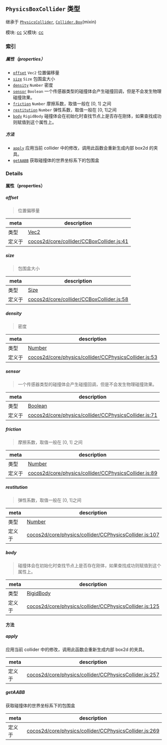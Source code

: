## `PhysicsBoxCollider` 类型

继承于 [`PhysicsCollider`](PhysicsCollider.md), [`Collider.Box`](Collider.Box.md)(mixin)


模块: [cc](../modules/cc.md)
父模块: [cc](../modules/cc.md)





### 索引

##### 属性（properties）

  - [`offset`](#offset) `Vec2` 位置偏移量
  - [`size`](#size) `Size` 包围盒大小
  - [`density`](#density) `Number` 密度
  - [`sensor`](#sensor) `Boolean` 一个传感器类型的碰撞体会产生碰撞回调，但是不会发生物理碰撞效果。
  - [`friction`](#friction) `Number` 摩擦系数，取值一般在 [0, 1] 之间
  - [`restitution`](#restitution) `Number` 弹性系数，取值一般在 [0, 1]之间
  - [`body`](#body) `RigidBody` 碰撞体会在初始化时查找节点上是否存在刚体，如果查找成功则赋值到这个属性上。



##### 方法

  - [`apply`](#apply) 应用当前 collider 中的修改，调用此函数会重新生成内部 box2d 的夹具。
  - [`getAABB`](#getaabb) 获取碰撞体的世界坐标系下的包围盒



### Details


#### 属性（properties）


##### offset

> 位置偏移量

| meta | description |
|------|-------------|
| 类型 | <a href="../classes/Vec2.html" class="crosslink">Vec2</a> |
| 定义于 | [cocos2d/core/collider/CCBoxCollider.js:41](https://github.com/cocos-creator/engine/blob/d6ec4c03aa86f40af14d21ef9f059fed5e540c58/cocos2d/core/collider/CCBoxCollider.js#L41) |



##### size

> 包围盒大小

| meta | description |
|------|-------------|
| 类型 | <a href="../classes/Size.html" class="crosslink">Size</a> |
| 定义于 | [cocos2d/core/collider/CCBoxCollider.js:58](https://github.com/cocos-creator/engine/blob/d6ec4c03aa86f40af14d21ef9f059fed5e540c58/cocos2d/core/collider/CCBoxCollider.js#L58) |



##### density

> 密度

| meta | description |
|------|-------------|
| 类型 | <a href="https://developer.mozilla.org/en/JavaScript/Reference/Global_Objects/Number" class="crosslink external" target="_blank">Number</a> |
| 定义于 | [cocos2d/core/physics/collider/CCPhysicsCollider.js:53](https://github.com/cocos-creator/engine/blob/d6ec4c03aa86f40af14d21ef9f059fed5e540c58/cocos2d/core/physics/collider/CCPhysicsCollider.js#L53) |



##### sensor

> 一个传感器类型的碰撞体会产生碰撞回调，但是不会发生物理碰撞效果。

| meta | description |
|------|-------------|
| 类型 | <a href="https://developer.mozilla.org/en/JavaScript/Reference/Global_Objects/Boolean" class="crosslink external" target="_blank">Boolean</a> |
| 定义于 | [cocos2d/core/physics/collider/CCPhysicsCollider.js:71](https://github.com/cocos-creator/engine/blob/d6ec4c03aa86f40af14d21ef9f059fed5e540c58/cocos2d/core/physics/collider/CCPhysicsCollider.js#L71) |



##### friction

> 摩擦系数，取值一般在 [0, 1] 之间

| meta | description |
|------|-------------|
| 类型 | <a href="https://developer.mozilla.org/en/JavaScript/Reference/Global_Objects/Number" class="crosslink external" target="_blank">Number</a> |
| 定义于 | [cocos2d/core/physics/collider/CCPhysicsCollider.js:89](https://github.com/cocos-creator/engine/blob/d6ec4c03aa86f40af14d21ef9f059fed5e540c58/cocos2d/core/physics/collider/CCPhysicsCollider.js#L89) |



##### restitution

> 弹性系数，取值一般在 [0, 1]之间

| meta | description |
|------|-------------|
| 类型 | <a href="https://developer.mozilla.org/en/JavaScript/Reference/Global_Objects/Number" class="crosslink external" target="_blank">Number</a> |
| 定义于 | [cocos2d/core/physics/collider/CCPhysicsCollider.js:107](https://github.com/cocos-creator/engine/blob/d6ec4c03aa86f40af14d21ef9f059fed5e540c58/cocos2d/core/physics/collider/CCPhysicsCollider.js#L107) |



##### body

> 碰撞体会在初始化时查找节点上是否存在刚体，如果查找成功则赋值到这个属性上。

| meta | description |
|------|-------------|
| 类型 | <a href="../classes/RigidBody.html" class="crosslink">RigidBody</a> |
| 定义于 | [cocos2d/core/physics/collider/CCPhysicsCollider.js:125](https://github.com/cocos-creator/engine/blob/d6ec4c03aa86f40af14d21ef9f059fed5e540c58/cocos2d/core/physics/collider/CCPhysicsCollider.js#L125) |






<!-- Method Block -->
#### 方法


##### apply

应用当前 collider 中的修改，调用此函数会重新生成内部 box2d 的夹具。

| meta | description |
|------|-------------|
| 定义于 | [cocos2d/core/physics/collider/CCPhysicsCollider.js:257](https://github.com/cocos-creator/engine/blob/d6ec4c03aa86f40af14d21ef9f059fed5e540c58/cocos2d/core/physics/collider/CCPhysicsCollider.js#L257) |



##### getAABB

获取碰撞体的世界坐标系下的包围盒

| meta | description |
|------|-------------|
| 定义于 | [cocos2d/core/physics/collider/CCPhysicsCollider.js:269](https://github.com/cocos-creator/engine/blob/d6ec4c03aa86f40af14d21ef9f059fed5e540c58/cocos2d/core/physics/collider/CCPhysicsCollider.js#L269) |




